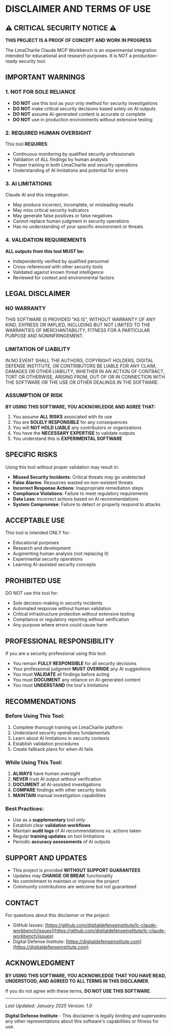 # DISCLAIMER AND TERMS OF USE

## ⚠️ CRITICAL SECURITY NOTICE ⚠️

**THIS PROJECT IS A PROOF OF CONCEPT AND WORK IN PROGRESS**

The LimaCharlie Claude MCP Workbench is an experimental integration intended for educational and research purposes. It is NOT a production-ready security tool.

## IMPORTANT WARNINGS

### 1. NOT FOR SOLE RELIANCE
- **DO NOT** use this tool as your only method for security investigations
- **DO NOT** make critical security decisions based solely on AI outputs
- **DO NOT** assume AI-generated content is accurate or complete
- **DO NOT** use in production environments without extensive testing

### 2. REQUIRED HUMAN OVERSIGHT
This tool **REQUIRES**:
- Continuous monitoring by qualified security professionals
- Validation of ALL findings by human analysts
- Proper training in both LimaCharlie and security operations
- Understanding of AI limitations and potential for errors

### 3. AI LIMITATIONS
Claude AI and this integration:
- May produce incorrect, incomplete, or misleading results
- May miss critical security indicators
- May generate false positives or false negatives
- Cannot replace human judgment in security operations
- Has no understanding of your specific environment or threats

### 4. VALIDATION REQUIREMENTS
**ALL outputs from this tool MUST be:**
- Independently verified by qualified personnel
- Cross-referenced with other security tools
- Validated against known threat intelligence
- Reviewed for context and environmental factors

## LEGAL DISCLAIMER

### NO WARRANTY
THIS SOFTWARE IS PROVIDED "AS IS", WITHOUT WARRANTY OF ANY KIND, EXPRESS OR IMPLIED, INCLUDING BUT NOT LIMITED TO THE WARRANTIES OF MERCHANTABILITY, FITNESS FOR A PARTICULAR PURPOSE AND NONINFRINGEMENT.

### LIMITATION OF LIABILITY
IN NO EVENT SHALL THE AUTHORS, COPYRIGHT HOLDERS, DIGITAL DEFENSE INSTITUTE, OR CONTRIBUTORS BE LIABLE FOR ANY CLAIM, DAMAGES OR OTHER LIABILITY, WHETHER IN AN ACTION OF CONTRACT, TORT OR OTHERWISE, ARISING FROM, OUT OF OR IN CONNECTION WITH THE SOFTWARE OR THE USE OR OTHER DEALINGS IN THE SOFTWARE.

### ASSUMPTION OF RISK
**BY USING THIS SOFTWARE, YOU ACKNOWLEDGE AND AGREE THAT:**

1. You assume **ALL RISKS** associated with its use
2. You are **SOLELY RESPONSIBLE** for any consequences
3. You will **NOT HOLD LIABLE** any contributors or organizations
4. You have the **NECESSARY EXPERTISE** to validate outputs
5. You understand this is **EXPERIMENTAL SOFTWARE**

## SPECIFIC RISKS

Using this tool without proper validation may result in:

- **Missed Security Incidents**: Critical threats may go undetected
- **False Alarms**: Resources wasted on non-existent threats
- **Incorrect Response Actions**: Inappropriate remediation steps
- **Compliance Violations**: Failure to meet regulatory requirements
- **Data Loss**: Incorrect actions based on AI recommendations
- **System Compromise**: Failure to detect or properly respond to attacks

## ACCEPTABLE USE

This tool is intended ONLY for:
- Educational purposes
- Research and development
- Augmenting human analysis (not replacing it)
- Experimental security operations
- Learning AI-assisted security concepts

## PROHIBITED USE

DO NOT use this tool for:
- Sole decision-making in security incidents
- Automated response without human validation
- Critical infrastructure protection without extensive testing
- Compliance or regulatory reporting without verification
- Any purpose where errors could cause harm

## PROFESSIONAL RESPONSIBILITY

If you are a security professional using this tool:
- You remain **FULLY RESPONSIBLE** for all security decisions
- Your professional judgment **MUST OVERRIDE** any AI suggestions
- You must **VALIDATE** all findings before acting
- You must **DOCUMENT** any reliance on AI-generated content
- You must **UNDERSTAND** the tool's limitations

## RECOMMENDATIONS

### Before Using This Tool:
1. Complete thorough training on LimaCharlie platform
2. Understand security operations fundamentals
3. Learn about AI limitations in security contexts
4. Establish validation procedures
5. Create fallback plans for when AI fails

### While Using This Tool:
1. **ALWAYS** have human oversight
2. **NEVER** trust AI output without verification
3. **DOCUMENT** all AI-assisted investigations
4. **COMPARE** findings with other security tools
5. **MAINTAIN** manual investigation capabilities

### Best Practices:
- Use as a **supplementary** tool only
- Establish clear **validation workflows**
- Maintain **audit logs** of AI recommendations vs. actions taken
- Regular **training updates** on tool limitations
- Periodic **accuracy assessments** of AI outputs

## SUPPORT AND UPDATES

- This project is provided **WITHOUT SUPPORT GUARANTEES**
- Updates may **CHANGE OR BREAK** functionality
- No commitment to maintain or improve the project
- Community contributions are welcome but not guaranteed

## CONTACT

For questions about this disclaimer or the project:
- GitHub Issues: [https://github.com/digitaldefenseinstitute/lc-claude-workbench/issues](https://github.com/digitaldefenseinstitute/lc-claude-workbench/issues)
- Digital Defense Institute: [https://digitaldefenseinstitute.com](https://digitaldefenseinstitute.com)

## ACKNOWLEDGMENT

**BY USING THIS SOFTWARE, YOU ACKNOWLEDGE THAT YOU HAVE READ, UNDERSTOOD, AND AGREED TO ALL TERMS IN THIS DISCLAIMER.**

If you do not agree with these terms, **DO NOT USE THIS SOFTWARE**.

---

*Last Updated: January 2025*
*Version: 1.0*

**Digital Defense Institute** - This disclaimer is legally binding and supersedes any other representations about this software's capabilities or fitness for use.